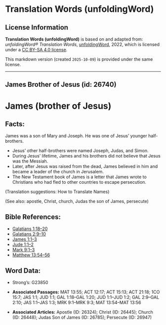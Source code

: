 # Translation Words (unfoldingWord)

## License Information

**Translation Words (unfoldingWord)** is based on and adapted from: _unfoldingWord® Translation Words_, [unfoldingWord](https://unfoldingword.org/utw), 2022, which is licensed under a [CC BY-SA 4.0 license](https://creativecommons.org/licenses/by-sa/4.0/legalcode.en).

This markdown version (created `2025-10-09`) is provided under the same license.



--------------------------------

## James Brother of Jesus (id: 26740)

James (brother of Jesus)
========================

Facts:
------

James was a son of Mary and Joseph. He was one of Jesus’ younger half\-brothers.

* Jesus’ other half\-brothers were named Joseph, Judas, and Simon.
* During Jesus’ lifetime, James and his brothers did not believe that Jesus was the Messiah.
* Later, after Jesus was raised from the dead, James believed in him and became a leader of the church in Jerusalem.
* The New Testament book of James is a letter that James wrote to Christians who had fled to other countries to escape persecution.

(Translation suggestions: How to Translate Names)

(See also: apostle, Christ, church, Judas the son of James, persecute)

Bible References:
-----------------

* [Galatians 1:18–20](https://ref.ly/Gal1:18-Gal1:20)
* [Galatians 2:9–10](https://ref.ly/Gal2:9-Gal2:10)
* [James 1:1–3](https://ref.ly/Jas1:1-Jas1:3)
* [Jude 1:1–2](https://ref.ly/Jude1:1-Jude1:2)
* [Mark 9:1–3](https://ref.ly/Mark9:1-Mark9:3)
* [Matthew 13:54–56](https://ref.ly/Matt13:54-Matt13:56)

Word Data:
----------

* Strong’s: G23850

* **Associated Passages:** MAT 13:55; ACT 12:17; ACT 15:13; ACT 21:18; 1CO 15:7; JAS 1:1; JUD 1:1; GAL 1:18–GAL 1:20; JUD 1:1–JUD 1:2; GAL 2:9–GAL 2:10; JAS 1:1–JAS 1:3; MRK 9:1–MRK 9:3; MAT 13:54–MAT 13:56
* **Associated Articles:** Apostle (ID: 26324); Christ (ID: 26445); Church (ID: 26448); Judas Son of James (ID: 26785); Persecute (ID: 26947)

